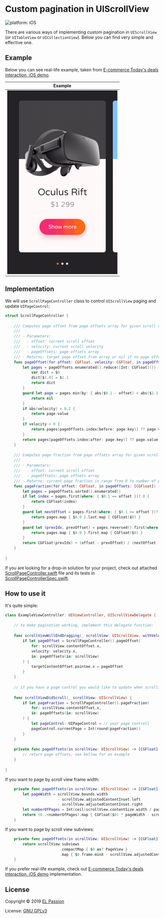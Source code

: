 # Custom pagination in UIScrollView

![platform: iOS](https://img.shields.io/badge/platform-iOS-blue.svg)

There are various ways of implementing custom pagination in `UIScrollView` (or `UITableView` or `UICollectionView`). Below you can find very simple and effective one. 

## Example

Below you can see real-life example, taken from [E-commerce Today's deals interaction, iOS demo](https://github.com/elpassion/ecommerce-ios-demo).

|Example|
|:-:|
|![Preview](preview.gif)|

## Implementation

We will use `ScrollPageController` class to control `UIScrollView` paging and update `UIPageControl`:

```swift
struct ScrollPageController {

    /// Computes page offset from page offsets array for given scroll offset and velocity
    ///
    /// - Parameters:
    ///   - offset: current scroll offset
    ///   - velocity: current scroll velocity
    ///   - pageOffsets: page offsets array
    /// - Returns: target page offset from array or nil if no page offets provided
    func pageOffset(for offset: CGFloat, velocity: CGFloat, in pageOffsets: [CGFloat]) -> CGFloat? {
        let pages = pageOffsets.enumerated().reduce([Int: CGFloat]()) {
            var dict = $0
            dict[$1.0] = $1.1
            return dict
        }
        guard let page = pages.min(by: { abs($0.1 - offset) < abs($1.1 - offset) }) else {
            return nil
        }
        if abs(velocity) < 0.2 {
            return page.value
        }
        if velocity < 0 {
            return pages[pageOffsets.index(before: page.key)] ?? page.value
        }
        return pages[pageOffsets.index(after: page.key)] ?? page.value
    }

    /// Cumputes page fraction from page offsets array for given scroll offset
    ///
    /// - Parameters:
    ///   - offset: current scroll offset
    ///   - pageOffsets: page offsets array
    /// - Returns: current page fraction in range from 0 to number of pages or nil if no page offets provided
    func pageFraction(for offset: CGFloat, in pageOffsets: [CGFloat]) -> CGFloat? {
        let pages = pageOffsets.sorted().enumerated()
        if let index = pages.first(where: { $0.1 == offset })?.0 {
            return CGFloat(index)
        }
        guard let nextOffset = pages.first(where: { $0.1 >= offset })?.1 else {
            return pages.map { $0.0 }.last.map { CGFloat($0) }
        }
        guard let (prevIdx, prevOffset) = pages.reversed().first(where: { $0.1 <= offset }) else {
            return pages.map { $0.0 }.first.map { CGFloat($0) }
        }
        return CGFloat(prevIdx) + (offset - prevOffset) / (nextOffset - prevOffset)
    }

}

```

If you are looking for a drop-in solution for your project, check out attached [ScrollPageController.swift](ScrollPageController.swift) file and its tests in [ScrollPageControllerSpec.swift](ScrollPageControllerSpec.swift).

## How to use it

It's quite simple:

```swift
class ExampleViewController: UIViewController, UIScrollViewDelegate {
    
    // to make pagination working, implement this delegate function:
    
    func scrollViewWillEndDragging(_ scrollView: UIScrollView, withVelocity velocity: CGPoint, targetContentOffset: UnsafeMutablePointer<CGPoint>) {
        if let pageOffset = ScrollPageController().pageOffset(
            for: scrollView.contentOffset.x, 
            velocity: velocity.x, 
            in: pageOffsets(in: scrollView)
        ) {
            targetContentOffset.pointee.x = pageOffset
        }
    }
    
    // if you have a page control you would like to update when scrolling:
    
    func scrollViewDidScroll(_ scrollView: UIScrollView) {
        if let pageFraction = ScrollPageController().pageFraction(
            for: scrollView.contentOffset.x, 
            in: pageOffsets(in: scrollView)
        ) {
            let pageControl: UIPageControl = // your page controll
            pageControl.currentPage = Int(round(pageFraction))
        }
    }
        
    private func pageOffsets(in scrollView: UIScrollView) -> [CGFloat] {
        // return page offsets, see bellow for an example
    }

}
```

If you want to page by scroll view frame width:

```swift
    private func pageOffsets(in scrollView: UIScrollView) -> [CGFloat] {
        let pageWidth = scrollView.bounds.width
                        - scrollView.adjustedContentInset.left
                        - scrollView.adjustedContentInset.right
        let numberOfPages = Int(ceil(scrollView.contentSize.width / pageWidth))
        return (0..<numberOfPages).map { CGFloat($0) * pageWidth - scrollView.adjustedContentInset.left }
    }
```

If you want to page by scroll view subviews:

```swift
    private func pageOffsets(in scrollView: UIScrollView) -> [CGFloat] {
        return scrollView.subviews
                         .compactMap { $0 as? PageView }
                         .map { $0.frame.minX - scrollView.adjustedContentInset.left }
    }
```

If you prefer real-life example, check out [E-commerce Today's deals interaction, iOS demo](https://github.com/elpassion/ecommerce-ios-demo) implementation.

## License

Copyright © 2019 [EL Passion](https://www.elpassion.com)

License: [GNU GPLv3](../../LICENSE)
